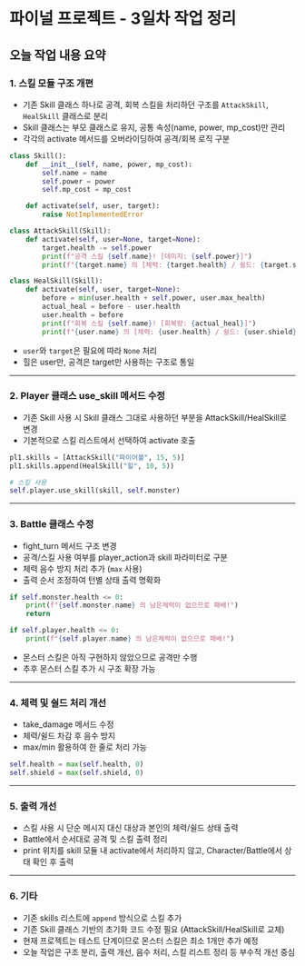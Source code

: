 # 파이널 프로젝트 - 3일차 작업 정리

## 오늘 작업 내용 요약

### 1. 스킬 모듈 구조 개편
- 기존 Skill 클래스 하나로 공격, 회복 스킬을 처리하던 구조를
  `AttackSkill`, `HealSkill` 클래스로 분리
- Skill 클래스는 부모 클래스로 유지, 공통 속성(name, power, mp_cost)만 관리
- 각각의 activate 메서드를 오버라이딩하여 공격/회복 로직 구분

```python
class Skill():
    def __init__(self, name, power, mp_cost):
        self.name = name
        self.power = power
        self.mp_cost = mp_cost

    def activate(self, user, target):
        raise NotImplementedError

class AttackSkill(Skill):
    def activate(self, user=None, target=None):
        target.health -= self.power
        print(f"공격 스킬 {self.name}! [데미지: {self.power}]")
        print(f"{target.name} 의 [체력: {target.health} / 쉴드: {target.shield}]")

class HealSkill(Skill):
    def activate(self, user, target=None):
        before = min(user.health + self.power, user.max_health)
        actual_heal = before - user.health
        user.health = before
        print(f"회복 스킬 {self.name}! [회복량: {actual_heal}]")
        print(f"{user.name} 의 [체력: {user.health} / 쉴드: {user.shield}]")
```

- `user`와 `target`은 필요에 따라 `None` 처리
- 힐은 user만, 공격은 target만 사용하는 구조로 통일

---

### 2. Player 클래스 use_skill 메서드 수정
- 기존 Skill 사용 시 Skill 클래스 그대로 사용하던 부분을
  AttackSkill/HealSkill로 변경
- 기본적으로 스킬 리스트에서 선택하여 activate 호출

```python
pl1.skills = [AttackSkill("파이어볼", 15, 5)]
pl1.skills.append(HealSkill("힐", 10, 5))

# 스킬 사용
self.player.use_skill(skill, self.monster)
```

---

### 3. Battle 클래스 수정
- fight_turn 메서드 구조 변경
- 공격/스킬 사용 여부를 player_action과 skill 파라미터로 구분
- 체력 음수 방지 처리 추가 (`max` 사용)
- 출력 순서 조정하여 턴별 상태 출력 명확화

```python
if self.monster.health <= 0:
    print(f"{self.monster.name} 의 남은체력이 없으므로 패배!")
    return

if self.player.health <= 0:
    print(f"{self.player.name} 의 남은체력이 없으므로 패배!")
```

- 몬스터 스킬은 아직 구현하지 않았으므로 공격만 수행
- 추후 몬스터 스킬 추가 시 구조 확장 가능

---

### 4. 체력 및 쉴드 처리 개선
- take_damage 메서드 수정
- 체력/쉴드 차감 후 음수 방지
- max/min 활용하여 한 줄로 처리 가능

```python
self.health = max(self.health, 0)
self.shield = max(self.shield, 0)
```

---

### 5. 출력 개선
- 스킬 사용 시 단순 메시지 대신 대상과 본인의 체력/쉴드 상태 출력
- Battle에서 순서대로 공격 및 스킬 출력 정리
- print 위치를 skill 모듈 내 activate에서 처리하지 않고, Character/Battle에서 상태 확인 후 출력

---

### 6. 기타
- 기존 skills 리스트에 `append` 방식으로 스킬 추가
- 기존 Skill 클래스 기반의 초기화 코드 수정 필요 (AttackSkill/HealSkill로 교체)
- 현재 프로젝트는 테스트 단계이므로 몬스터 스킬은 최소 1개만 추가 예정
- 오늘 작업은 구조 분리, 출력 개선, 음수 처리, 스킬 리스트 정리 등 부수적 개선 중심

